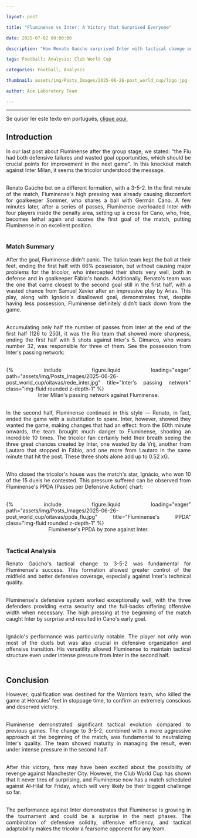 ```yaml
---

layout: post

title: "Fluminense vs Inter: A Victory that Surprised Everyone"

date: 2025-07-02 00:00:00

description: "How Renato Gaúcho surprised Inter with tactical change and Fluminense secured qualification in the Round of 16"

tags: Football; Analysis; Club World Cup

categories: Football; Analysis

thumbnail: assets/img/Posts_Images/2025-06-26-post_world_cup/logo.jpg

author: Ace Laboratory Team

---
```


---

<p align="justify">

Se quiser ler este texto em português, <a href = "https://ac3lab.github.io/blog/2000/fluminense_inter_pt/"> clique aqui.</a>

</p>

<h2> <b> Introduction </b></h2>

<div style="text-align: justify">

In our last post about Fluminense after the group stage, we stated: "the Flu had both defensive failures and wasted goal opportunities, which should be crucial points for improvement in the next game". In this knockout match against Inter Milan, it seems the tricolor understood the message. <br/><br/>

Renato Gaúcho bet on a different formation, with a 3-5-2. In the first minute of the match, Fluminense's high pressing was already causing discomfort for goalkeeper Sommer, who shares a ball with Germán Cano. A few minutes later, after a series of passes, Fluminense overloaded Inter with four players inside the penalty area, setting up a cross for Cano, who, free, becomes lethal again and scores the first goal of the match, putting Fluminense in an excellent position. <br/><br/>

<h3> <b> Match Summary </b></h3>

After the goal, Fluminense didn't panic. The Italian team kept the ball at their feet, ending the first half with 66% possession, but without causing major problems for the tricolor, who intercepted their shots very well, both in defense and in goalkeeper Fábio's hands. Additionally, Renato's team was the one that came closest to the second goal still in the first half, with a wasted chance from Samuel Xavier after an impressive play by Arias. This play, along with Ignácio's disallowed goal, demonstrates that, despite having less possession, Fluminense definitely didn't back down from the game. <br/><br/>

Accumulating only half the number of passes from Inter at the end of the first half (126 to 250), it was the Rio team that showed more sharpness, ending the first half with 5 shots against Inter's 5. Dimarco, who wears number 32, was responsible for three of them. See the possession from Inter's passing network: <br/><br/>

<div class="row">
    <div class="col-sm-6 offset-sm-3 mt-3 mt-md-0">
        {% include figure.liquid loading="eager" path="assets/img/Posts_Images/2025-06-26-post_world_cup/oitavas/rede_inter.jpg" title="Inter's passing network" class="img-fluid rounded z-depth-1" %}
    </div>
</div>

<center>Inter Milan's passing network against Fluminense. <br/><br/></center>

In the second half, Fluminense continued in this style — Renato, in fact, ended the game with a substitution to spare. Inter, however, showed they wanted the game, making changes that had an effect: from the 60th minute onwards, the team brought much danger to Fluminense, shooting an incredible 10 times. The tricolor fan certainly held their breath seeing the three great chances created by Inter, one wasted by de Vrij, another from Lautaro that stopped in Fábio, and one more from Lautaro in the same minute that hit the post. These three shots alone add up to 0.52 xG. <br/><br/>

Who closed the tricolor's house was the match's star, Ignácio, who won 10 of the 15 duels he contested. This pressure suffered can be observed from Fluminense's PPDA (Passes per Defensive Action) chart: <br/><br/>

<div class="row">
    <div class="col-sm-10 offset-sm-1 mt-3 mt-md-0">
        {% include figure.liquid loading="eager" path="assets/img/Posts_Images/2025-06-26-post_world_cup/oitavas/ppda_flu.jpg" title="Fluminense's PPDA" class="img-fluid rounded z-depth-1" %}
    </div>
</div>

<center>Fluminense's PPDA by zone against Inter. <br/><br/></center>

<h3> <b> Tactical Analysis </b></h3>

Renato Gaúcho's tactical change to 3-5-2 was fundamental for Fluminense's success. This formation allowed greater control of the midfield and better defensive coverage, especially against Inter's technical quality. <br/><br/>

Fluminense's defensive system worked exceptionally well, with the three defenders providing extra security and the full-backs offering offensive width when necessary. The high pressing at the beginning of the match caught Inter by surprise and resulted in Cano's early goal. <br/><br/>

Ignácio's performance was particularly notable. The player not only won most of the duels but was also crucial in defensive organization and offensive transition. His versatility allowed Fluminense to maintain tactical structure even under intense pressure from Inter in the second half. <br/><br/>

<h2> <b> Conclusion </b></h2>

However, qualification was destined for the Warriors team, who killed the game at Hércules' feet in stoppage time, to confirm an extremely conscious and deserved victory. <br/><br/>

Fluminense demonstrated significant tactical evolution compared to previous games. The change to 3-5-2, combined with a more aggressive approach at the beginning of the match, was fundamental to neutralizing Inter's quality. The team showed maturity in managing the result, even under intense pressure in the second half. <br/><br/>

After this victory, fans may have been excited about the possibility of revenge against Manchester City. However, the Club World Cup has shown that it never tires of surprising, and Fluminense now has a match scheduled against Al-Hilal for Friday, which will very likely be their biggest challenge so far. <br/><br/>

The performance against Inter demonstrates that Fluminense is growing in the tournament and could be a surprise in the next phases. The combination of defensive solidity, offensive efficiency, and tactical adaptability makes the tricolor a fearsome opponent for any team. <br/><br/>

</div> 